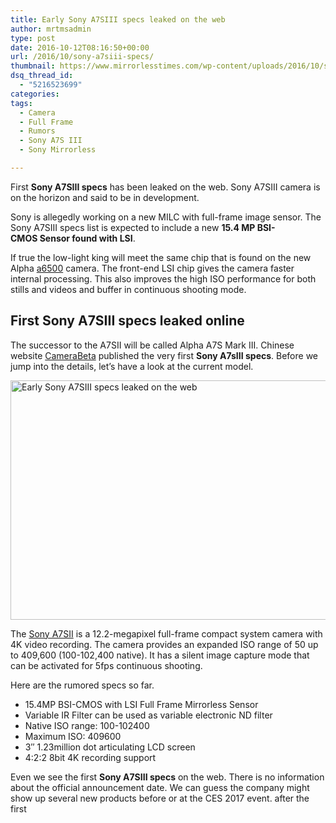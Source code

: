 ```yaml
---
title: Early Sony A7SIII specs leaked on the web
author: mrtmsadmin
type: post
date: 2016-10-12T08:16:50+00:00
url: /2016/10/sony-a7siii-specs/
thumbnail: https://www.mirrorlesstimes.com/wp-content/uploads/2016/10/sony-a7siii-rumors.jpg
dsq_thread_id:
  - "5216523699"
categories:
tags:
  - Camera
  - Full Frame
  - Rumors
  - Sony A7S III
  - Sony Mirrorless

---
```

First **Sony A7SIII specs** has been leaked on the web. Sony A7SIII camera is on the horizon and said to be in development.

Sony is allegedly working on a new MILC with full-frame image sensor. The Sony A7SIII specs list is expected to include a new **15.4 MP BSI-CMOS Sensor found with LSI**.

If true the low-light king will meet the same chip that is found on the new Alpha [a6500][1] camera. The front-end LSI chip gives the camera faster internal processing. This also improves the high ISO performance for both stills and videos and buffer in continuous shooting mode.<!--more-->

## First Sony A7SIII specs leaked online

The successor to the A7SII will be called Alpha A7S Mark III. Chinese website <a title="" href="http://www.camerabeta.com/rumor/sony/sony-a7s-mark-iii-leaked/3380" target="_blank" rel="nofollow noopener">CameraBeta</a> published the very first **Sony A7sIII specs**. Before we jump into the details, let&#8217;s have a look at the current model.

[<img class="aligncenter wp-image-649 size-full" title="Early Sony A7SIII specs leaked on the web" src="https://i1.wp.com/www.mirrorlesstimes.com/wp-content/uploads/2016/10/sony-a7siii-specs.jpg?resize=600%2C383&#038;ssl=1" alt="Early Sony A7SIII specs leaked on the web" width="600" height="383" srcset="https://i1.wp.com/www.mirrorlesstimes.com/wp-content/uploads/2016/10/sony-a7siii-specs.jpg?w=1280&ssl=1 1280w, https://i1.wp.com/www.mirrorlesstimes.com/wp-content/uploads/2016/10/sony-a7siii-specs.jpg?resize=300%2C191&ssl=1 300w, https://i1.wp.com/www.mirrorlesstimes.com/wp-content/uploads/2016/10/sony-a7siii-specs.jpg?resize=768%2C490&ssl=1 768w, https://i1.wp.com/www.mirrorlesstimes.com/wp-content/uploads/2016/10/sony-a7siii-specs.jpg?resize=1024%2C654&ssl=1 1024w, https://i1.wp.com/www.mirrorlesstimes.com/wp-content/uploads/2016/10/sony-a7siii-specs.jpg?w=1200&ssl=1 1200w" sizes="(max-width: 600px) 100vw, 600px" data-recalc-dims="1" />][2]

The <a href="http://amzn.to/2eqJiJJ" target="_blank" rel="noopener">Sony A7SII</a> is a 12.2-megapixel full-frame compact system camera with 4K video recording. The camera provides an expanded ISO range of 50 up to 409,600 (100-102,400 native). It has a silent image capture mode that can be activated for 5fps continuous shooting.

Here are the rumored specs so far.

  * 15.4MP BSI-CMOS with LSI Full Frame Mirrorless Sensor
  * Variable IR Filter can be used as variable electronic ND filter
  * Native ISO range: 100-102400
  * Maximum ISO: 409600
  * 3″ 1.23million dot articulating LCD screen
  * 4:2:2 8bit 4K recording support

Even we see the first **Sony A7SIII specs** on the web. There is no information about the official announcement date. We can guess the company might show up several new products before or at the CES 2017 event. after the first

 [1]: https://www.mirrorlesstimes.com/2016/10/sony-a6500/
 [2]: https://i1.wp.com/www.mirrorlesstimes.com/wp-content/uploads/2016/10/sony-a7siii-specs.jpg?ssl=1